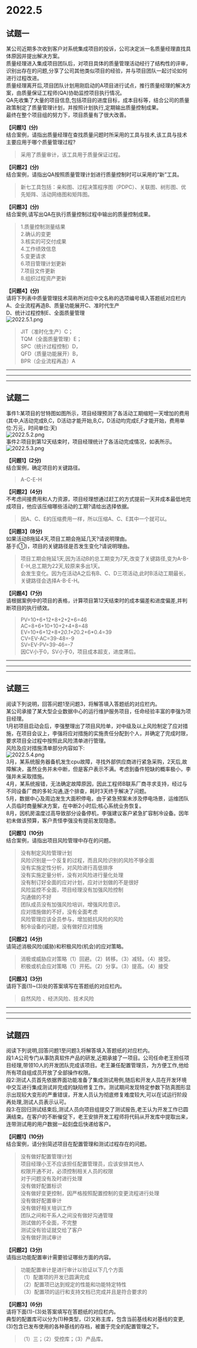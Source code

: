 # 2022.5  

## 试题一  

某公司近期多次收到客户对系统集成项目的投诉，公司决定派一名质量经理直找具体原因并提出解决方案。  
质量经理进入集成项目团队后，对项目具体的质量管理活动经行了结构性的评审，识别出存在的问题,分享了公司其他类似项目的经验，并与项目团队一起讨论如何进行过程改进。  
质量经理离开后,项目团队计划用刚启动的A项目进行试点，推行质量经理的解决方案，由质量保证工程师(QA)协助监控项目执行情况。  
QA先收集了大量的项目信息,包括项目的进度目标，成本目标等，结合公司的质量政策制定了质量管理计划，并按照计划执行,定期输出质量控制成果。  
最终在整个项目组的努力下，项目质量有了很大改善。  

**【问题1】(分)**  
结合案例，请指出质量经理在查找质量问题时所采用的工具与技术,该工具与技术主要应用于哪个质量管理过程?  
>采用了质量审计，该工具用于质量保证过程。  

**【问题2】(分)**  
结合案例，请指出QA按照质量管理计划进行质量控制时可以采用的“新”工具。  
>新七工具包括：亲和图、过程决策程序图（PDPC）、关联图、树形图、优先矩阵、活动网络图和矩阵图。  

**【问题3】(分)**  
结合案例,请写出QA在执行质量控制过程中输出的质量控制成果。  
>1.质量控制测量结果  
2.确认的变更  
3.核实的可交付成果  
4.工作绩效信息  
5.变更请求  
6.项目管理计划更新  
7.项目文件更新  
8.组织过程资产更新  

**【问题4】(分)**  
请将下列表中质量管理技术简称所对应中文名称的选项编号填入答题纸对应栏内  
A、企业流程再造B、质量功能展开C、准时代生产  
D、统计过程控制E、全面质量管理  
![2022.5.1.png](res/2022.5.1.png)  
>JIT（准时化生产）C；  
TQM（全面质量管理）E；  
SPC（统计过程控制）D，  
QFD（质量功能展开）B，  
BPR（企业流程再造）A  

---  
---  
---  

## 试题二  

事件1:某项目的甘特图如图所示，项目经理预测了各活动工期缩短一天增加的费用(其中,A活动完成B,C，D活动才能开始,B,C，D活动均完成E,F才能开始，费用单位:万元，时间单位:天)  
![2022.5.2.png](res/2022.5.2.png)  
事件2:项目到第12天结束时，项目经理统计了各活动完成情况，如表所示。  
![2022.5.3.png](res/2022.5.3.png)  

**【问题1】(2分)**  
结合案例，确定项目的关键路径。  
>A-C-E-H  

**【问题2】(4分)**  
不考虑间接费用和人力资源，项目经理想通过赶工的方式提前一天并成本最低地完成项目，他应该压缩哪些活动的工期?请给出选择依据。  
>因A、C、E的压缩费用一样，所以压缩A、C、E其中一个就可以。  

**【问题3】(8分)**  
如果活动B拖延4天,项目工期会拖延几天?请说明理由。  
基于(①)，项目的关键路径是否发生变化?请说明理由。  
>项目工期会拖延1天,因为活动B的总工期变为7天,改变了关键路径,变为A-B-E-H,总工期为22天,较原来多出1天。  
会发生变化。因为在活动A之后有B、C、D三项活动,此时B活动工期最长，关键路径会选择A-B-E-H。  

**【问题4】(7分)**  
请根据案例中的项目的表格，计算项目第12天结束时的成本偏差和进度偏差,并判断项目的执行绩效。  
>PV=10+6+12+8+2+2+6=46  
AC=8+6+10+10+2+4+8=48  
EV=10+6+12+8+2*0.1+2*0.2+6*0.4=39  
CV=EV-AC=39-48=-9  
SV=EV-PV=39-46=-7  
因CV小于0，SV小于0，项目成本超支，进度滞后。  

---  
---  
---  

## 试题三  

阅读下列说明，回答问题1至问题3，将解答填入答题纸的对应栏内。  
某公司承接了某大型企业数据中心的运行维护服务项目，任命经验丰富的李强为项目经理。  
1月初项目启动会后，李强整理出了项目风险单，对中级及以上风险制定了应对措施，在项目会议上，李强将应对措施的实施责任分配到个人，并确定了完成时限，要求项目全过程中按照此风险清单进行管理。  
风险及应对措施清单部分内容如下:  
![2022.5.4.png](res/2022.5.4.png)  
3月，某系统服务器备机发生cpu故障，寻找外部供应商进行紧急采购，2天后,故障解决，虽然业务并未中断，但是客户表示不满。考虑到备件短缺的概率极小，李强并未采取措施。  
4月，某系统报错，无法确定故障原因，因此工程师B联系厂商寻求支持，经过与不同设备厂商的多轮沟通,逐个排查，耗时3天终于解决了问题。  
5月，数据中心及周边发生大面积停电，由于紧急预案未涉及停电场景，运维团队人员临时商量解决方案，在中断2小时后;核心系统业务恢复。  
8月，因机房温度过高导致部分设备停机，李强建议客户紧急扩容制冷设备。因年初未做该预算，客户责怪李强没有提前发现隐患。  

**【问题1】(10分)**  
结合案例，请指出项目风险管理中存在的问题。  
>没有制定风险管理计划  
风险识别是一个反复的过程，而且风险识别的风险不够全面  
没有实施定性分析，对风险进行高低排序  
没有实施定量分析，没有对风险进行量化处理  
没有制订好全面的应对计划，应对计划做的不是很好  
风险监控不全面，项目经理没有加强风险控制  
沟通做的不好  
团队成员没有加强风险培训，增强风险意识。  
应对措施做的不好，没有全面考虑  
风险管理应该全员参与，增加抵抗风险的风险  
制冷设备的问题，没有做好应对措施  

**【问题2】(4分)**  
请简述消极风险(威胁)和积极风险(机会)的应对策略。  
>消极或威胁应对策略（1）回避。（2）转移。（3）减轻。（4）接受。  
积极或机会应对策略（1）开拓。（2）分享。（3）提高。（4）接受  

**【问题3】(3分)**  
请将下面(1)~(3)处的答案填写在答题纸的对应栏内。  
>自然风险 、经济风险、技术风险  

---  
---  
---  

## 试题四  

阅读下列说明,回答问题1至问题3,将解答填入答题纸的对应栏内。  
段1:A公司专门从事防真软件产品的研发,近期承接了一项目。公司任命老王担任项目经理,带领10人的开发团队完成该项目。老王兼任配置管理员，为方便工作,他给所有项自组成员开放了全部操作权限。  
段2:测试人员首先依据界面功能准备了集成测试用例,随后和开发人员在开发环境中交互进行集成测试并完成的缺陷修复工作。测试期间发现特定参数下防真图形显示出现较大变形的严重错误，开发人员认为彻底修复难度较大,可以在试运行阶段再处理,测试人员表示认可。  
段3:在回归测试结束后,测试人员向项目组提交了测试报告,老王认为开发工作已圆满结束。在客户的不断催促下，老王安排开发工程师将代码从开发库中提取出来，连带测试用的用户数据一起刻盘后快递给客户。  

**【问题1】(10分)**  
结合案例，请分别简述项目在配置管理和测试过程存在的问题。  
>没有做好配置管理计划  
项目经理小王不应该担任配置管理员，应该安排其他人  
权限开通不对，必须控制相关人员的权限  
对于问题没有及时进行处理  
没有做好配置标识  
没有做好变更控制，因严格按照配置控制的变更流程进行处理  
没有做好配置审计  
没有做好相关培训工作  
团队之间和干系人之间没有做好沟通管理  
测试做的不全面，不完整  
测试没有验证就交给了客户  
没有做好测试审计  

**【问题2】(3分)**  
请指出功能配置审计需要验证哪些方面的内容。  
>功能配置审计是进行审计以验证以下几个方面  
（1）配置项的开发已圆满完成  
（2）配置项已达到规定的性能和功能特定特性  
（3）配置项的运行和支持文档已完成并且是符合要求的  

**【问题3】(6分)**  
请将下面(1)-(3)处答案填写在答题纸的对应栏内。  
典型的配置库可以分为(1)种类型，(2)又称主库，包含当前基线和对基线的变更,(3)包含已发布使用的各种基线的存档，被置于完全的配置管理之下。  
>（1）三；（2）受控库；（3）产品库。  
